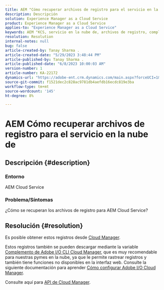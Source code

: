 ```yaml
---
title: AEM "Cómo recuperar archivos de registro para el servicio en la nube de"
description: Descripción
solution: Experience Manager as a Cloud Service
product: Experience Manager as a Cloud Service
applies-to: "Experience Manager as a Cloud Service"
keywords: AEM "KCS, servicio en la nube de, archivos de registro, complemento de cloud manager"
resolution: Resolution
internal-notes: null
bug: false
article-created-by: Tanay Sharma .
article-created-date: "5/29/2023 3:48:44 PM"
article-published-by: Tanay Sharma .
article-published-date: "6/8/2023 10:00:03 AM"
version-number: 1
article-number: KA-22172
dynamics-url: "https://adobe-ent.crm.dynamics.com/main.aspx?forceUCI=1&pagetype=entityrecord&etn=knowledgearticle&id=7a075947-38fe-ed11-8f6e-6045bd006b3d"
source-git-commit: f1521dec2c828ac9781db4aefdb16ecdc819e3ba
workflow-type: tm+mt
source-wordcount: '145'
ht-degree: 8%

---
```


# AEM Cómo recuperar archivos de registro para el servicio en la nube de

## Descripción {#description}


### <b>Entorno</b>

AEM Cloud Service



### <b>Problema/Síntomas</b>

¿Cómo se recuperan los archivos de registro para AEM Cloud Service?




## Resolución {#resolution}


Es posible obtener estos registros desde [Cloud Manager](https://experienceleague.adobe.com/docs/experience-manager-cloud-service/content/implementing/using-cloud-manager/manage-logs.html?lang=en).

Estos registros también se pueden descargar mediante la variable [Complemento de Adobe I/O CLI Cloud Manager](https://github.com/adobe/aio-cli-plugin-cloudmanager), que es muy recomendable para nuestras pymes en la nube, ya que le permite rastrear registros y también tiene funciones no disponibles en la interfaz web. Consulte la siguiente documentación para aprender [Cómo configurar Adobe I/O Cloud Manager](https://experienceleaguecommunities.adobe.com/t5/adobe-experience-manager/setting-up-adobe-i-o-cli-for-cloud-manager-aem-community-blog/m-p/380156).

Consulte aquí para [API de Cloud Manager](https://developer.adobe.com/experience-cloud/cloud-manager/reference/api/#operation/getEnvironmentLogs).

